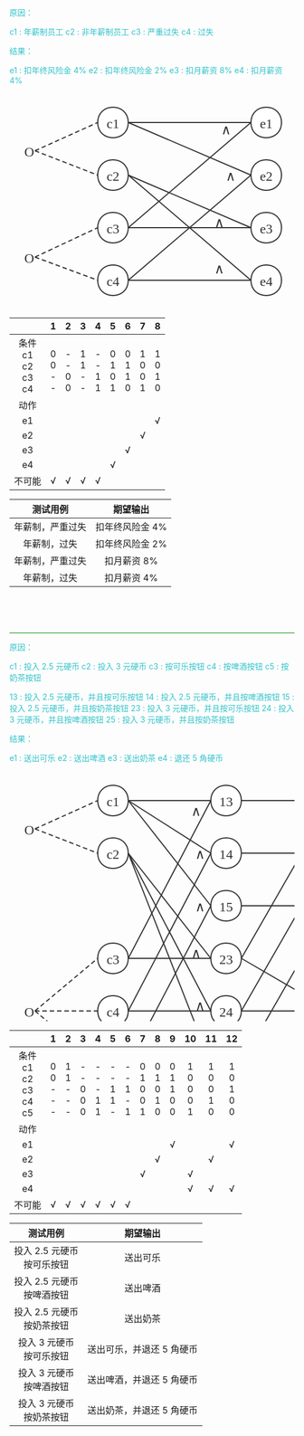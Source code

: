 <div style=color:#31c3c9>
原因：

c1 : 年薪制员工
c2 : 非年薪制员工
c3 : 严重过失
c4 : 过失

结果：

e1 : 扣年终风险金 4%
e2 : 扣年终风险金 2%
e3 : 扣月薪资 8%
e4 : 扣月薪资 4%

<svg id="SvgjsSvg1226" width="506" height="383" xmlns="http://www.w3.org/2000/svg" version="1.1" xmlns:xlink="http://www.w3.org/1999/xlink" xmlns:svgjs="http://svgjs.com/svgjs"><defs id="SvgjsDefs1227"></defs><g id="SvgjsG1228" transform="translate(25,92)"><path id="SvgjsPath1229" d="M 0 0L 20 0L 20 20L 0 20Z" stroke="none" fill="none"></path><g id="SvgjsG1230"><text id="SvgjsText1231" font-family="微软雅黑" text-anchor="middle" font-size="24px" width="20px" fill="#323232" font-weight="400" align="middle" lineHeight="125%" anchor="middle" family="微软雅黑" size="24px" weight="400" font-style="" opacity="1" y="-10" transform="rotate(0)"><tspan id="SvgjsTspan1232" dy="30" x="10"><tspan id="SvgjsTspan1233" style="text-decoration:;">O</tspan></tspan></text></g></g><g id="SvgjsG1234" transform="translate(25,280)"><path id="SvgjsPath1235" d="M 0 0L 20 0L 20 20L 0 20Z" stroke="none" fill="none"></path><g id="SvgjsG1236"><text id="SvgjsText1237" font-family="微软雅黑" text-anchor="middle" font-size="24px" width="20px" fill="#323232" font-weight="400" align="middle" lineHeight="125%" anchor="middle" family="微软雅黑" size="24px" weight="400" font-style="" opacity="1" y="-10" transform="rotate(0)"><tspan id="SvgjsTspan1238" dy="30" x="10"><tspan id="SvgjsTspan1239" style="text-decoration:;">O</tspan></tspan></text></g></g><g id="SvgjsG1240" transform="translate(156,25)"><path id="SvgjsPath1241" d="M 0 27C 0 -9 54 -9 54 27C 54 63 0 63 0 27Z" stroke="rgba(50,50,50,1)" stroke-width="2" fill-opacity="1" fill="#ffffff"></path><g id="SvgjsG1242"><text id="SvgjsText1243" font-family="微软雅黑" text-anchor="middle" font-size="24px" width="34px" fill="#323232" font-weight="400" align="middle" lineHeight="125%" anchor="middle" family="微软雅黑" size="24px" weight="400" font-style="" opacity="1" y="7" transform="rotate(0)"><tspan id="SvgjsTspan1244" dy="30" x="27"><tspan id="SvgjsTspan1245" style="text-decoration:;">c1</tspan></tspan></text></g></g><g id="SvgjsG1246" transform="translate(156,118)"><path id="SvgjsPath1247" d="M 0 27C 0 -9 54 -9 54 27C 54 63 0 63 0 27Z" stroke="rgba(50,50,50,1)" stroke-width="2" fill-opacity="1" fill="#ffffff"></path><g id="SvgjsG1248"><text id="SvgjsText1249" font-family="微软雅黑" text-anchor="middle" font-size="24px" width="34px" fill="#323232" font-weight="400" align="middle" lineHeight="125%" anchor="middle" family="微软雅黑" size="24px" weight="400" font-style="" opacity="1" y="7" transform="rotate(0)"><tspan id="SvgjsTspan1250" dy="30" x="27"><tspan id="SvgjsTspan1251" style="text-decoration:;">c2</tspan></tspan></text></g></g><g id="SvgjsG1252" transform="translate(156,211)"><path id="SvgjsPath1253" d="M 0 27C 0 -9 54 -9 54 27C 54 63 0 63 0 27Z" stroke="rgba(50,50,50,1)" stroke-width="2" fill-opacity="1" fill="#ffffff"></path><g id="SvgjsG1254"><text id="SvgjsText1255" font-family="微软雅黑" text-anchor="middle" font-size="24px" width="34px" fill="#323232" font-weight="400" align="middle" lineHeight="125%" anchor="middle" family="微软雅黑" size="24px" weight="400" font-style="" opacity="1" y="7" transform="rotate(0)"><tspan id="SvgjsTspan1256" dy="30" x="27"><tspan id="SvgjsTspan1257" style="text-decoration:;">c3</tspan></tspan></text></g></g><g id="SvgjsG1258" transform="translate(156,304)"><path id="SvgjsPath1259" d="M 0 27C 0 -9 54 -9 54 27C 54 63 0 63 0 27Z" stroke="rgba(50,50,50,1)" stroke-width="2" fill-opacity="1" fill="#ffffff"></path><g id="SvgjsG1260"><text id="SvgjsText1261" font-family="微软雅黑" text-anchor="middle" font-size="24px" width="34px" fill="#323232" font-weight="400" align="middle" lineHeight="125%" anchor="middle" family="微软雅黑" size="24px" weight="400" font-style="" opacity="1" y="7" transform="rotate(0)"><tspan id="SvgjsTspan1262" dy="30" x="27"><tspan id="SvgjsTspan1263" style="text-decoration:;">c4</tspan></tspan></text></g></g><g id="SvgjsG1264"><path id="SvgjsPath1265" d="M45 102L156 52" stroke-dasharray="8,5" stroke="#323232" stroke-width="2" fill="none"></path></g><g id="SvgjsG1266"><path id="SvgjsPath1267" d="M45 102L156 145" stroke-dasharray="8,5" stroke="#323232" stroke-width="2" fill="none"></path></g><g id="SvgjsG1268"><path id="SvgjsPath1269" d="M45 290L156 238" stroke-dasharray="8,5" stroke="#323232" stroke-width="2" fill="none"></path></g><g id="SvgjsG1270"><path id="SvgjsPath1271" d="M45 290L156 331" stroke-dasharray="8,5" stroke="#323232" stroke-width="2" fill="none"></path></g><g id="SvgjsG1272" transform="translate(427,25)"><path id="SvgjsPath1273" d="M 0 27C 0 -9 54 -9 54 27C 54 63 0 63 0 27Z" stroke="rgba(50,50,50,1)" stroke-width="2" fill-opacity="1" fill="#ffffff"></path><g id="SvgjsG1274"><text id="SvgjsText1275" font-family="微软雅黑" text-anchor="middle" font-size="24px" width="34px" fill="#323232" font-weight="400" align="middle" lineHeight="125%" anchor="middle" family="微软雅黑" size="24px" weight="400" font-style="" opacity="1" y="7" transform="rotate(0)"><tspan id="SvgjsTspan1276" dy="30" x="27"><tspan id="SvgjsTspan1277" style="text-decoration:;">e1</tspan></tspan></text></g></g><g id="SvgjsG1278" transform="translate(427,118)"><path id="SvgjsPath1279" d="M 0 27C 0 -9 54 -9 54 27C 54 63 0 63 0 27Z" stroke="rgba(50,50,50,1)" stroke-width="2" fill-opacity="1" fill="#ffffff"></path><g id="SvgjsG1280"><text id="SvgjsText1281" font-family="微软雅黑" text-anchor="middle" font-size="24px" width="34px" fill="#323232" font-weight="400" align="middle" lineHeight="125%" anchor="middle" family="微软雅黑" size="24px" weight="400" font-style="" opacity="1" y="7" transform="rotate(0)"><tspan id="SvgjsTspan1282" dy="30" x="27"><tspan id="SvgjsTspan1283" style="text-decoration:;">e2</tspan></tspan></text></g></g><g id="SvgjsG1284" transform="translate(427,211)"><path id="SvgjsPath1285" d="M 0 27C 0 -9 54 -9 54 27C 54 63 0 63 0 27Z" stroke="rgba(50,50,50,1)" stroke-width="2" fill-opacity="1" fill="#ffffff"></path><g id="SvgjsG1286"><text id="SvgjsText1287" font-family="微软雅黑" text-anchor="middle" font-size="24px" width="34px" fill="#323232" font-weight="400" align="middle" lineHeight="125%" anchor="middle" family="微软雅黑" size="24px" weight="400" font-style="" opacity="1" y="7" transform="rotate(0)"><tspan id="SvgjsTspan1288" dy="30" x="27"><tspan id="SvgjsTspan1289" style="text-decoration:;">e3</tspan></tspan></text></g></g><g id="SvgjsG1290" transform="translate(427,304)"><path id="SvgjsPath1291" d="M 0 27C 0 -9 54 -9 54 27C 54 63 0 63 0 27Z" stroke="rgba(50,50,50,1)" stroke-width="2" fill-opacity="1" fill="#ffffff"></path><g id="SvgjsG1292"><text id="SvgjsText1293" font-family="微软雅黑" text-anchor="middle" font-size="24px" width="34px" fill="#323232" font-weight="400" align="middle" lineHeight="125%" anchor="middle" family="微软雅黑" size="24px" weight="400" font-style="" opacity="1" y="7" transform="rotate(0)"><tspan id="SvgjsTspan1294" dy="30" x="27"><tspan id="SvgjsTspan1295" style="text-decoration:;">e4</tspan></tspan></text></g></g><g id="SvgjsG1296"><path id="SvgjsPath1297" d="M210 52L427 52" stroke="#323232" stroke-width="2" fill="none"></path></g><g id="SvgjsG1298"><path id="SvgjsPath1299" d="M210 238L427 52" stroke="#323232" stroke-width="2" fill="none"></path></g><g id="SvgjsG1300"><path id="SvgjsPath1301" d="M210 52L427 145" stroke="#323232" stroke-width="2" fill="none"></path></g><g id="SvgjsG1302"><path id="SvgjsPath1303" d="M210 331L427 145" stroke="#323232" stroke-width="2" fill="none"></path></g><g id="SvgjsG1304"><path id="SvgjsPath1305" d="M210 145L427 238" stroke="#323232" stroke-width="2" fill="none"></path></g><g id="SvgjsG1306"><path id="SvgjsPath1307" d="M210 145L427 331" stroke="#323232" stroke-width="2" fill="none"></path></g><g id="SvgjsG1308"><path id="SvgjsPath1309" d="M210 238L427 238" stroke="#323232" stroke-width="2" fill="none"></path></g><g id="SvgjsG1310"><path id="SvgjsPath1311" d="M210 331L427 331" stroke="#323232" stroke-width="2" fill="none"></path></g><g id="SvgjsG1312" transform="translate(373,53)"><path id="SvgjsPath1313" d="M 0 0L 20 0L 20 20L 0 20Z" stroke="none" fill="none"></path><g id="SvgjsG1314"><text id="SvgjsText1315" font-family="微软雅黑" text-anchor="middle" font-size="24px" width="20px" fill="#323232" font-weight="400" align="middle" lineHeight="125%" anchor="middle" family="微软雅黑" size="24px" weight="400" font-style="" opacity="1" y="-10" transform="rotate(0)"><tspan id="SvgjsTspan1316" dy="30" x="10"><tspan id="SvgjsTspan1317" style="text-decoration:;">∧</tspan></tspan></text></g></g><g id="SvgjsG1318" transform="translate(381,135)"><path id="SvgjsPath1319" d="M 0 0L 20 0L 20 20L 0 20Z" stroke="none" fill="none"></path><g id="SvgjsG1320"><text id="SvgjsText1321" font-family="微软雅黑" text-anchor="middle" font-size="24px" width="20px" fill="#323232" font-weight="400" align="middle" lineHeight="125%" anchor="middle" family="微软雅黑" size="24px" weight="400" font-style="" opacity="1" y="-10" transform="rotate(0)"><tspan id="SvgjsTspan1322" dy="30" x="10"><tspan id="SvgjsTspan1323" style="text-decoration:;">∧</tspan></tspan></text></g></g><g id="SvgjsG1324" transform="translate(361,217)"><path id="SvgjsPath1325" d="M 0 0L 20 0L 20 20L 0 20Z" stroke="none" fill="none"></path><g id="SvgjsG1326"><text id="SvgjsText1327" font-family="微软雅黑" text-anchor="middle" font-size="24px" width="20px" fill="#323232" font-weight="400" align="middle" lineHeight="125%" anchor="middle" family="微软雅黑" size="24px" weight="400" font-style="" opacity="1" y="-10" transform="rotate(0)"><tspan id="SvgjsTspan1328" dy="30" x="10"><tspan id="SvgjsTspan1329" style="text-decoration:;">∧</tspan></tspan></text></g></g><g id="SvgjsG1330" transform="translate(361,299)"><path id="SvgjsPath1331" d="M 0 0L 20 0L 20 20L 0 20Z" stroke="none" fill="none"></path><g id="SvgjsG1332"><text id="SvgjsText1333" font-family="微软雅黑" text-anchor="middle" font-size="24px" width="20px" fill="#323232" font-weight="400" align="middle" lineHeight="125%" anchor="middle" family="微软雅黑" size="24px" weight="400" font-style="" opacity="1" y="-10" transform="rotate(0)"><tspan id="SvgjsTspan1334" dy="30" x="10"><tspan id="SvgjsTspan1335" style="text-decoration:;">∧</tspan></tspan></text></g></g></svg>

|                              |          1           |          2           |          3           |          4           |          5           |          6           |          7           |          8           |
| :--------------------------: | :------------------: | :------------------: | :------------------: | :------------------: | :------------------: | :------------------: | :------------------: | :------------------: |
| 条件<br>c1<br>c2<br>c3<br>c4 | <br>0<br>0<br>-<br>- | <br>-<br>-<br>0<br>0 | <br>1<br>1<br>-<br>- | <br>-<br>-<br>1<br>1 | <br>0<br>1<br>0<br>1 | <br>0<br>1<br>1<br>0 | <br>1<br>0<br>0<br>1 | <br>1<br>0<br>1<br>0 |
|             动作             |        [ ]()         |        [ ]()         |        [ ]()         |        [ ]()         |        [ ]()         |        [ ]()         |        [ ]()         |        [ ]()         |
|              e1              |        [ ]()         |        [ ]()         |        [ ]()         |        [ ]()         |        [ ]()         |        [ ]()         |        [ ]()         |          √           |
|              e2              |        [ ]()         |        [ ]()         |        [ ]()         |        [ ]()         |        [ ]()         |        [ ]()         |          √           |        [ ]()         |
|              e3              |        [ ]()         |        [ ]()         |        [ ]()         |        [ ]()         |        [ ]()         |          √           |        [ ]()         |        [ ]()         |
|              e4              |        [ ]()         |        [ ]()         |        [ ]()         |        [ ]()         |          √           |        [ ]()         |        [ ]()         |        [ ]()         |
|            不可能            |          √           |          √           |          √           |          √           |        [ ]()         |        [ ]()         |        [ ]()         |        [ ]()         |



|     测试用例     |    期望输出     |
| :--------------: | :-------------: |
| 年薪制，严重过失 | 扣年终风险金 4% |
|   年薪制，过失   | 扣年终风险金 2% |
| 年薪制，严重过失 |   扣月薪资 8%   |
|   年薪制，过失   |   扣月薪资 4%   |



<br>
<br>
<br>

<hr style=background-color:green>

原因：

c1 : 投入 2.5 元硬币
c2 : 投入 3 元硬币
c3 : 按可乐按钮
c4 : 按啤酒按钮
c5 : 按奶茶按钮

13 : 投入 2.5 元硬币，并且按可乐按钮
14 : 投入 2.5 元硬币，并且按啤酒按钮
15 : 投入 2.5 元硬币，并且按奶茶按钮
23 : 投入 3 元硬币，并且按可乐按钮
24 : 投入 3 元硬币，并且按啤酒按钮
25 : 投入 3 元硬币，并且按奶茶按钮

结果：

e1 : 送出可乐
e2 : 送出啤酒
e3 : 送出奶茶
e4 : 退还 5 角硬币

<svg id="SvgjsSvg1336" width="649" height="569" xmlns="http://www.w3.org/2000/svg" version="1.1" xmlns:xlink="http://www.w3.org/1999/xlink" xmlns:svgjs="http://svgjs.com/svgjs"><defs id="SvgjsDefs1337"></defs><g id="SvgjsG1338" transform="translate(25,92)"><path id="SvgjsPath1339" d="M 0 0L 20 0L 20 20L 0 20Z" stroke="none" fill="none"></path><g id="SvgjsG1340"><text id="SvgjsText1341" font-family="微软雅黑" text-anchor="middle" font-size="24px" width="20px" fill="#323232" font-weight="400" align="middle" lineHeight="125%" anchor="middle" family="微软雅黑" size="24px" weight="400" font-style="" opacity="1" y="-10" transform="rotate(0)"><tspan id="SvgjsTspan1342" dy="30" x="10"><tspan id="SvgjsTspan1343" style="text-decoration:;">O</tspan></tspan></text></g></g><g id="SvgjsG1344" transform="translate(25,414)"><path id="SvgjsPath1345" d="M 0 0L 20 0L 20 20L 0 20Z" stroke="none" fill="none"></path><g id="SvgjsG1346"><text id="SvgjsText1347" font-family="微软雅黑" text-anchor="middle" font-size="24px" width="20px" fill="#323232" font-weight="400" align="middle" lineHeight="125%" anchor="middle" family="微软雅黑" size="24px" weight="400" font-style="" opacity="1" y="-10" transform="rotate(0)"><tspan id="SvgjsTspan1348" dy="30" x="10"><tspan id="SvgjsTspan1349" style="text-decoration:;">O</tspan></tspan></text></g></g><g id="SvgjsG1350" transform="translate(156,25)"><path id="SvgjsPath1351" d="M 0 27C 0 -9 54 -9 54 27C 54 63 0 63 0 27Z" stroke="rgba(50,50,50,1)" stroke-width="2" fill-opacity="1" fill="#ffffff"></path><g id="SvgjsG1352"><text id="SvgjsText1353" font-family="微软雅黑" text-anchor="middle" font-size="24px" width="34px" fill="#323232" font-weight="400" align="middle" lineHeight="125%" anchor="middle" family="微软雅黑" size="24px" weight="400" font-style="" opacity="1" y="7" transform="rotate(0)"><tspan id="SvgjsTspan1354" dy="30" x="27"><tspan id="SvgjsTspan1355" style="text-decoration:;">c1</tspan></tspan></text></g></g><g id="SvgjsG1356" transform="translate(156,118)"><path id="SvgjsPath1357" d="M 0 27C 0 -9 54 -9 54 27C 54 63 0 63 0 27Z" stroke="rgba(50,50,50,1)" stroke-width="2" fill-opacity="1" fill="#ffffff"></path><g id="SvgjsG1358"><text id="SvgjsText1359" font-family="微软雅黑" text-anchor="middle" font-size="24px" width="34px" fill="#323232" font-weight="400" align="middle" lineHeight="125%" anchor="middle" family="微软雅黑" size="24px" weight="400" font-style="" opacity="1" y="7" transform="rotate(0)"><tspan id="SvgjsTspan1360" dy="30" x="27"><tspan id="SvgjsTspan1361" style="text-decoration:;">c2</tspan></tspan></text></g></g><g id="SvgjsG1362" transform="translate(156,304)"><path id="SvgjsPath1363" d="M 0 27C 0 -9 54 -9 54 27C 54 63 0 63 0 27Z" stroke="rgba(50,50,50,1)" stroke-width="2" fill-opacity="1" fill="#ffffff"></path><g id="SvgjsG1364"><text id="SvgjsText1365" font-family="微软雅黑" text-anchor="middle" font-size="24px" width="34px" fill="#323232" font-weight="400" align="middle" lineHeight="125%" anchor="middle" family="微软雅黑" size="24px" weight="400" font-style="" opacity="1" y="7" transform="rotate(0)"><tspan id="SvgjsTspan1366" dy="30" x="27"><tspan id="SvgjsTspan1367" style="text-decoration:;">c3</tspan></tspan></text></g></g><g id="SvgjsG1368" transform="translate(156,397)"><path id="SvgjsPath1369" d="M 0 27C 0 -9 54 -9 54 27C 54 63 0 63 0 27Z" stroke="rgba(50,50,50,1)" stroke-width="2" fill-opacity="1" fill="#ffffff"></path><g id="SvgjsG1370"><text id="SvgjsText1371" font-family="微软雅黑" text-anchor="middle" font-size="24px" width="34px" fill="#323232" font-weight="400" align="middle" lineHeight="125%" anchor="middle" family="微软雅黑" size="24px" weight="400" font-style="" opacity="1" y="7" transform="rotate(0)"><tspan id="SvgjsTspan1372" dy="30" x="27"><tspan id="SvgjsTspan1373" style="text-decoration:;">c4</tspan></tspan></text></g></g><g id="SvgjsG1374"><path id="SvgjsPath1375" d="M45 102L156 52" stroke-dasharray="8,5" stroke="#323232" stroke-width="2" fill="none"></path></g><g id="SvgjsG1376"><path id="SvgjsPath1377" d="M45 102L156 145" stroke-dasharray="8,5" stroke="#323232" stroke-width="2" fill="none"></path></g><g id="SvgjsG1378"><path id="SvgjsPath1379" d="M45 424L156 331" stroke-dasharray="8,5" stroke="#323232" stroke-width="2" fill="none"></path></g><g id="SvgjsG1380"><path id="SvgjsPath1381" d="M45 424L156 424" stroke-dasharray="8,5" stroke="#323232" stroke-width="2" fill="none"></path></g><g id="SvgjsG1382" transform="translate(570,25)"><path id="SvgjsPath1383" d="M 0 27C 0 -9 54 -9 54 27C 54 63 0 63 0 27Z" stroke="rgba(50,50,50,1)" stroke-width="2" fill-opacity="1" fill="#ffffff"></path><g id="SvgjsG1384"><text id="SvgjsText1385" font-family="微软雅黑" text-anchor="middle" font-size="24px" width="34px" fill="#323232" font-weight="400" align="middle" lineHeight="125%" anchor="middle" family="微软雅黑" size="24px" weight="400" font-style="" opacity="1" y="7" transform="rotate(0)"><tspan id="SvgjsTspan1386" dy="30" x="27"><tspan id="SvgjsTspan1387" style="text-decoration:;">e1</tspan></tspan></text></g></g><g id="SvgjsG1388" transform="translate(570,118)"><path id="SvgjsPath1389" d="M 0 27C 0 -9 54 -9 54 27C 54 63 0 63 0 27Z" stroke="rgba(50,50,50,1)" stroke-width="2" fill-opacity="1" fill="#ffffff"></path><g id="SvgjsG1390"><text id="SvgjsText1391" font-family="微软雅黑" text-anchor="middle" font-size="24px" width="34px" fill="#323232" font-weight="400" align="middle" lineHeight="125%" anchor="middle" family="微软雅黑" size="24px" weight="400" font-style="" opacity="1" y="7" transform="rotate(0)"><tspan id="SvgjsTspan1392" dy="30" x="27"><tspan id="SvgjsTspan1393" style="text-decoration:;">e2</tspan></tspan></text></g></g><g id="SvgjsG1394" transform="translate(570,211)"><path id="SvgjsPath1395" d="M 0 27C 0 -9 54 -9 54 27C 54 63 0 63 0 27Z" stroke="rgba(50,50,50,1)" stroke-width="2" fill-opacity="1" fill="#ffffff"></path><g id="SvgjsG1396"><text id="SvgjsText1397" font-family="微软雅黑" text-anchor="middle" font-size="24px" width="34px" fill="#323232" font-weight="400" align="middle" lineHeight="125%" anchor="middle" family="微软雅黑" size="24px" weight="400" font-style="" opacity="1" y="7" transform="rotate(0)"><tspan id="SvgjsTspan1398" dy="30" x="27"><tspan id="SvgjsTspan1399" style="text-decoration:;">e3</tspan></tspan></text></g></g><g id="SvgjsG1400" transform="translate(570,397)"><path id="SvgjsPath1401" d="M 0 27C 0 -9 54 -9 54 27C 54 63 0 63 0 27Z" stroke="rgba(50,50,50,1)" stroke-width="2" fill-opacity="1" fill="#ffffff"></path><g id="SvgjsG1402"><text id="SvgjsText1403" font-family="微软雅黑" text-anchor="middle" font-size="24px" width="34px" fill="#323232" font-weight="400" align="middle" lineHeight="125%" anchor="middle" family="微软雅黑" size="24px" weight="400" font-style="" opacity="1" y="7" transform="rotate(0)"><tspan id="SvgjsTspan1404" dy="30" x="27"><tspan id="SvgjsTspan1405" style="text-decoration:;">e4</tspan></tspan></text></g></g><g id="SvgjsG1406" transform="translate(156,490)"><path id="SvgjsPath1407" d="M 0 27C 0 -9 54 -9 54 27C 54 63 0 63 0 27Z" stroke="rgba(50,50,50,1)" stroke-width="2" fill-opacity="1" fill="#ffffff"></path><g id="SvgjsG1408"><text id="SvgjsText1409" font-family="微软雅黑" text-anchor="middle" font-size="24px" width="34px" fill="#323232" font-weight="400" align="middle" lineHeight="125%" anchor="middle" family="微软雅黑" size="24px" weight="400" font-style="" opacity="1" y="7" transform="rotate(0)"><tspan id="SvgjsTspan1410" dy="30" x="27"><tspan id="SvgjsTspan1411" style="text-decoration:;">c5</tspan></tspan></text></g></g><g id="SvgjsG1412"><path id="SvgjsPath1413" d="M45 424L156 517" stroke-dasharray="8,5" stroke="#323232" stroke-width="2" fill="none"></path></g><g id="SvgjsG1414" transform="translate(356,25)"><path id="SvgjsPath1415" d="M 0 27C 0 -9 54 -9 54 27C 54 63 0 63 0 27Z" stroke="rgba(50,50,50,1)" stroke-width="2" fill-opacity="1" fill="#ffffff"></path><g id="SvgjsG1416"><text id="SvgjsText1417" font-family="微软雅黑" text-anchor="middle" font-size="24px" width="34px" fill="#323232" font-weight="400" align="middle" lineHeight="125%" anchor="middle" family="微软雅黑" size="24px" weight="400" font-style="" opacity="1" y="7" transform="rotate(0)"><tspan id="SvgjsTspan1418" dy="30" x="27"><tspan id="SvgjsTspan1419" style="text-decoration:;">13</tspan></tspan></text></g></g><g id="SvgjsG1420"><path id="SvgjsPath1421" d="M210 52L356 52" stroke="#323232" stroke-width="2" fill="none"></path></g><g id="SvgjsG1422"><path id="SvgjsPath1423" d="M210 331L356 52" stroke="#323232" stroke-width="2" fill="none"></path></g><g id="SvgjsG1424" transform="translate(320,59)"><path id="SvgjsPath1425" d="M 0 0L 20 0L 20 20L 0 20Z" stroke="none" fill="none"></path><g id="SvgjsG1426"><text id="SvgjsText1427" font-family="微软雅黑" text-anchor="middle" font-size="24px" width="20px" fill="#323232" font-weight="400" align="middle" lineHeight="125%" anchor="middle" family="微软雅黑" size="24px" weight="400" font-style="" opacity="1" y="-10" transform="rotate(0)"><tspan id="SvgjsTspan1428" dy="30" x="10"><tspan id="SvgjsTspan1429" style="text-decoration:;">∧</tspan></tspan></text></g></g><g id="SvgjsG1430" transform="translate(356,118)"><path id="SvgjsPath1431" d="M 0 27C 0 -9 54 -9 54 27C 54 63 0 63 0 27Z" stroke="rgba(50,50,50,1)" stroke-width="2" fill-opacity="1" fill="#ffffff"></path><g id="SvgjsG1432"><text id="SvgjsText1433" font-family="微软雅黑" text-anchor="middle" font-size="24px" width="34px" fill="#323232" font-weight="400" align="middle" lineHeight="125%" anchor="middle" family="微软雅黑" size="24px" weight="400" font-style="" opacity="1" y="7" transform="rotate(0)"><tspan id="SvgjsTspan1434" dy="30" x="27"><tspan id="SvgjsTspan1435" style="text-decoration:;">14</tspan></tspan></text></g></g><g id="SvgjsG1436" transform="translate(356,211)"><path id="SvgjsPath1437" d="M 0 27C 0 -9 54 -9 54 27C 54 63 0 63 0 27Z" stroke="rgba(50,50,50,1)" stroke-width="2" fill-opacity="1" fill="#ffffff"></path><g id="SvgjsG1438"><text id="SvgjsText1439" font-family="微软雅黑" text-anchor="middle" font-size="24px" width="34px" fill="#323232" font-weight="400" align="middle" lineHeight="125%" anchor="middle" family="微软雅黑" size="24px" weight="400" font-style="" opacity="1" y="7" transform="rotate(0)"><tspan id="SvgjsTspan1440" dy="30" x="27"><tspan id="SvgjsTspan1441" style="text-decoration:;">15</tspan></tspan></text></g></g><g id="SvgjsG1442"><path id="SvgjsPath1443" d="M210 52L356 145" stroke="#323232" stroke-width="2" fill="none"></path></g><g id="SvgjsG1444"><path id="SvgjsPath1445" d="M210 52L356 238" stroke="#323232" stroke-width="2" fill="none"></path></g><g id="SvgjsG1446"><path id="SvgjsPath1447" d="M210 424L356 145" stroke="#323232" stroke-width="2" fill="none"></path></g><g id="SvgjsG1448"><path id="SvgjsPath1449" d="M210 517L356 238" stroke="#323232" stroke-width="2" fill="none"></path></g><g id="SvgjsG1450" transform="translate(327,135)"><path id="SvgjsPath1451" d="M 0 0L 20 0L 20 20L 0 20Z" stroke="none" fill="none"></path><g id="SvgjsG1452"><text id="SvgjsText1453" font-family="微软雅黑" text-anchor="middle" font-size="24px" width="20px" fill="#323232" font-weight="400" align="middle" lineHeight="125%" anchor="middle" family="微软雅黑" size="24px" weight="400" font-style="" opacity="1" y="-10" transform="rotate(0)"><tspan id="SvgjsTspan1454" dy="30" x="10"><tspan id="SvgjsTspan1455" style="text-decoration:;">∧</tspan></tspan></text></g></g><g id="SvgjsG1456" transform="translate(327,228)"><path id="SvgjsPath1457" d="M 0 0L 20 0L 20 20L 0 20Z" stroke="none" fill="none"></path><g id="SvgjsG1458"><text id="SvgjsText1459" font-family="微软雅黑" text-anchor="middle" font-size="24px" width="20px" fill="#323232" font-weight="400" align="middle" lineHeight="125%" anchor="middle" family="微软雅黑" size="24px" weight="400" font-style="" opacity="1" y="-10" transform="rotate(0)"><tspan id="SvgjsTspan1460" dy="30" x="10"><tspan id="SvgjsTspan1461" style="text-decoration:;">∧</tspan></tspan></text></g></g><g id="SvgjsG1462"><path id="SvgjsPath1463" d="M410 52L570 52" stroke="#323232" stroke-width="2" fill="none"></path></g><g id="SvgjsG1464"><path id="SvgjsPath1465" d="M410 145L570 145" stroke="#323232" stroke-width="2" fill="none"></path></g><g id="SvgjsG1466"><path id="SvgjsPath1467" d="M410 238L570 238" stroke="#323232" stroke-width="2" fill="none"></path></g><g id="SvgjsG1468" transform="translate(356,304)"><path id="SvgjsPath1469" d="M 0 27C 0 -9 54 -9 54 27C 54 63 0 63 0 27Z" stroke="rgba(50,50,50,1)" stroke-width="2" fill-opacity="1" fill="#ffffff"></path><g id="SvgjsG1470"><text id="SvgjsText1471" font-family="微软雅黑" text-anchor="middle" font-size="24px" width="34px" fill="#323232" font-weight="400" align="middle" lineHeight="125%" anchor="middle" family="微软雅黑" size="24px" weight="400" font-style="" opacity="1" y="7" transform="rotate(0)"><tspan id="SvgjsTspan1472" dy="30" x="27"><tspan id="SvgjsTspan1473" style="text-decoration:;">23</tspan></tspan></text></g></g><g id="SvgjsG1474"><path id="SvgjsPath1475" d="M210 145L356 331" stroke="#323232" stroke-width="2" fill="none"></path></g><g id="SvgjsG1476"><path id="SvgjsPath1477" d="M210 331L356 331" stroke="#323232" stroke-width="2" fill="none"></path></g><g id="SvgjsG1478" transform="translate(320,310)"><path id="SvgjsPath1479" d="M 0 0L 20 0L 20 20L 0 20Z" stroke="none" fill="none"></path><g id="SvgjsG1480"><text id="SvgjsText1481" font-family="微软雅黑" text-anchor="middle" font-size="24px" width="20px" fill="#323232" font-weight="400" align="middle" lineHeight="125%" anchor="middle" family="微软雅黑" size="24px" weight="400" font-style="" opacity="1" y="-10" transform="rotate(0)"><tspan id="SvgjsTspan1482" dy="30" x="10"><tspan id="SvgjsTspan1483" style="text-decoration:;">∧</tspan></tspan></text></g></g><g id="SvgjsG1484" transform="translate(327,402.5)"><path id="SvgjsPath1485" d="M 0 0L 20 0L 20 20L 0 20Z" stroke="none" fill="none"></path><g id="SvgjsG1486"><text id="SvgjsText1487" font-family="微软雅黑" text-anchor="middle" font-size="24px" width="20px" fill="#323232" font-weight="400" align="middle" lineHeight="125%" anchor="middle" family="微软雅黑" size="24px" weight="400" font-style="" opacity="1" y="-10" transform="rotate(0)"><tspan id="SvgjsTspan1488" dy="30" x="10"><tspan id="SvgjsTspan1489" style="text-decoration:;">∧</tspan></tspan></text></g></g><g id="SvgjsG1490" transform="translate(327,495)"><path id="SvgjsPath1491" d="M 0 0L 20 0L 20 20L 0 20Z" stroke="none" fill="none"></path><g id="SvgjsG1492"><text id="SvgjsText1493" font-family="微软雅黑" text-anchor="middle" font-size="24px" width="20px" fill="#323232" font-weight="400" align="middle" lineHeight="125%" anchor="middle" family="微软雅黑" size="24px" weight="400" font-style="" opacity="1" y="-10" transform="rotate(0)"><tspan id="SvgjsTspan1494" dy="30" x="10"><tspan id="SvgjsTspan1495" style="text-decoration:;">∧</tspan></tspan></text></g></g><g id="SvgjsG1496" transform="translate(356,397)"><path id="SvgjsPath1497" d="M 0 27C 0 -9 54 -9 54 27C 54 63 0 63 0 27Z" stroke="rgba(50,50,50,1)" stroke-width="2" fill-opacity="1" fill="#ffffff"></path><g id="SvgjsG1498"><text id="SvgjsText1499" font-family="微软雅黑" text-anchor="middle" font-size="24px" width="34px" fill="#323232" font-weight="400" align="middle" lineHeight="125%" anchor="middle" family="微软雅黑" size="24px" weight="400" font-style="" opacity="1" y="7" transform="rotate(0)"><tspan id="SvgjsTspan1500" dy="30" x="27"><tspan id="SvgjsTspan1501" style="text-decoration:;">24</tspan></tspan></text></g></g><g id="SvgjsG1502"><path id="SvgjsPath1503" d="M210 145L356 424" stroke="#323232" stroke-width="2" fill="none"></path></g><g id="SvgjsG1504"><path id="SvgjsPath1505" d="M210 424L356 424" stroke="#323232" stroke-width="2" fill="none"></path></g><g id="SvgjsG1506" transform="translate(356,490)"><path id="SvgjsPath1507" d="M 0 27C 0 -9 54 -9 54 27C 54 63 0 63 0 27Z" stroke="rgba(50,50,50,1)" stroke-width="2" fill-opacity="1" fill="#ffffff"></path><g id="SvgjsG1508"><text id="SvgjsText1509" font-family="微软雅黑" text-anchor="middle" font-size="24px" width="34px" fill="#323232" font-weight="400" align="middle" lineHeight="125%" anchor="middle" family="微软雅黑" size="24px" weight="400" font-style="" opacity="1" y="7" transform="rotate(0)"><tspan id="SvgjsTspan1510" dy="30" x="27"><tspan id="SvgjsTspan1511" style="text-decoration:;">25</tspan></tspan></text></g></g><g id="SvgjsG1512"><path id="SvgjsPath1513" d="M210 145L356 517" stroke="#323232" stroke-width="2" fill="none"></path></g><g id="SvgjsG1514"><path id="SvgjsPath1515" d="M210 517L356 517" stroke="#323232" stroke-width="2" fill="none"></path></g><g id="SvgjsG1516"><path id="SvgjsPath1517" d="M410 331L570 52" stroke="#323232" stroke-width="2" fill="none"></path></g><g id="SvgjsG1518"><path id="SvgjsPath1519" d="M410 424L570 145" stroke="#323232" stroke-width="2" fill="none"></path></g><g id="SvgjsG1520"><path id="SvgjsPath1521" d="M410 517L570 238" stroke="#323232" stroke-width="2" fill="none"></path></g><g id="SvgjsG1522"><path id="SvgjsPath1523" d="M410 331L570 424" stroke="#323232" stroke-width="2" fill="none"></path></g><g id="SvgjsG1524"><path id="SvgjsPath1525" d="M410 424L570 424" stroke="#323232" stroke-width="2" fill="none"></path></g><g id="SvgjsG1526"><path id="SvgjsPath1527" d="M410 517L570 424" stroke="#323232" stroke-width="2" fill="none"></path></g><g id="SvgjsG1528" transform="translate(527,59)"><path id="SvgjsPath1529" d="M 0 0L 20 0L 20 20L 0 20Z" stroke="none" fill="none"></path><g id="SvgjsG1530"><text id="SvgjsText1531" font-family="微软雅黑" text-anchor="middle" font-size="24px" width="20px" fill="#323232" font-weight="400" align="middle" lineHeight="125%" anchor="middle" family="微软雅黑" size="24px" weight="400" font-style="" opacity="1" y="-10" transform="rotate(0)"><tspan id="SvgjsTspan1532" dy="30" x="10"><tspan id="SvgjsTspan1533" style="text-decoration:;">∨</tspan></tspan></text></g></g><g id="SvgjsG1534" transform="translate(527,152)"><path id="SvgjsPath1535" d="M 0 0L 20 0L 20 20L 0 20Z" stroke="none" fill="none"></path><g id="SvgjsG1536"><text id="SvgjsText1537" font-family="微软雅黑" text-anchor="middle" font-size="24px" width="20px" fill="#323232" font-weight="400" align="middle" lineHeight="125%" anchor="middle" family="微软雅黑" size="24px" weight="400" font-style="" opacity="1" y="-10" transform="rotate(0)"><tspan id="SvgjsTspan1538" dy="30" x="10"><tspan id="SvgjsTspan1539" style="text-decoration:;">∨</tspan></tspan></text></g></g><g id="SvgjsG1540" transform="translate(527,248)"><path id="SvgjsPath1541" d="M 0 0L 20 0L 20 20L 0 20Z" stroke="none" fill="none"></path><g id="SvgjsG1542"><text id="SvgjsText1543" font-family="微软雅黑" text-anchor="middle" font-size="24px" width="20px" fill="#323232" font-weight="400" align="middle" lineHeight="125%" anchor="middle" family="微软雅黑" size="24px" weight="400" font-style="" opacity="1" y="-10" transform="rotate(0)"><tspan id="SvgjsTspan1544" dy="30" x="10"><tspan id="SvgjsTspan1545" style="text-decoration:;">∨</tspan></tspan></text></g></g><g id="SvgjsG1546" transform="translate(547,387)"><path id="SvgjsPath1547" d="M 0 0L 20 0L 20 20L 0 20Z" stroke="none" fill="none"></path><g id="SvgjsG1548"><text id="SvgjsText1549" font-family="微软雅黑" text-anchor="middle" font-size="24px" width="20px" fill="#323232" font-weight="400" align="middle" lineHeight="125%" anchor="middle" family="微软雅黑" size="24px" weight="400" font-style="" opacity="1" y="-10" transform="rotate(0)"><tspan id="SvgjsTspan1550" dy="30" x="10"><tspan id="SvgjsTspan1551" style="text-decoration:;">∨</tspan></tspan></text></g></g></svg>

|                                    |             1             |             2             |             3             |             4             |             5             |             6             |             7             |             8             |             9             |            10             |            11             |            12             |
| :--------------------------------: | :-----------------------: | :-----------------------: | :-----------------------: | :-----------------------: | :-----------------------: | :-----------------------: | :-----------------------: | :-----------------------: | :-----------------------: | :-----------------------: | :-----------------------: | :-----------------------: |
| 条件<br>c1<br>c2<br>c3<br>c4<br>c5 | <br>0<br>0<br>-<br>-<br>- | <br>1<br>1<br>-<br>-<br>- | <br>-<br>-<br>0<br>0<br>0 | <br>-<br>-<br>-<br>1<br>1 | <br>-<br>-<br>1<br>1<br>- | <br>-<br>-<br>1<br>-<br>1 | <br>0<br>1<br>0<br>0<br>1 | <br>0<br>1<br>0<br>1<br>0 | <br>0<br>1<br>1<br>0<br>0 | <br>1<br>0<br>0<br>0<br>1 | <br>1<br>0<br>0<br>1<br>0 | <br>1<br>0<br>1<br>0<br>0 |
|                动作                |           [ ]()           |           [ ]()           |           [ ]()           |           [ ]()           |           [ ]()           |           [ ]()           |           [ ]()           |           [ ]()           |           [ ]()           |           [ ]()           |           [ ]()           |           [ ]()           |
|                 e1                 |           [ ]()           |           [ ]()           |           [ ]()           |           [ ]()           |           [ ]()           |           [ ]()           |           [ ]()           |           [ ]()           |             √             |           [ ]()           |           [ ]()           |             √             |
|                 e2                 |           [ ]()           |           [ ]()           |           [ ]()           |           [ ]()           |           [ ]()           |           [ ]()           |           [ ]()           |             √             |           [ ]()           |           [ ]()           |             √             |           [ ]()           |
|                 e3                 |           [ ]()           |           [ ]()           |           [ ]()           |           [ ]()           |           [ ]()           |           [ ]()           |             √             |           [ ]()           |           [ ]()           |             √             |           [ ]()           |           [ ]()           |
|                 e4                 |           [ ]()           |           [ ]()           |           [ ]()           |           [ ]()           |           [ ]()           |           [ ]()           |           [ ]()           |           [ ]()           |           [ ]()           |             √             |             √             |             √             |
|               不可能               |             √             |             √             |             √             |             √             |             √             |             √             |           [ ]()           |           [ ]()           |           [ ]()           |           [ ]()           |           [ ]()           |           [ ]()           |


|           测试用例            |         期望输出          |
| :---------------------------: | :-----------------------: |
| 投入 2.5 元硬币<br>按可乐按钮 |         送出可乐          |
| 投入 2.5 元硬币<br>按啤酒按钮 |         送出啤酒          |
| 投入 2.5 元硬币<br>按奶茶按钮 |         送出奶茶          |
|  投入 3 元硬币<br>按可乐按钮  | 送出可乐，并退还 5 角硬币 |
|  投入 3 元硬币<br>按啤酒按钮  | 送出啤酒，并退还 5 角硬币 |
|  投入 3 元硬币<br>按奶茶按钮  | 送出奶茶，并退还 5 角硬币 |


</div>
